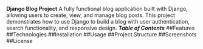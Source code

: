 **Django Blog Project**
A fully functional blog application built with Django, allowing users to create, view, and manage blog posts. This project demonstrates how to use Django to build a blog with user authentication, search functionality, and responsive design.
***Table of Contents***
##Features
##Technologies
##Installation
##Usage
##Project Structure
##Screenshots
##License
